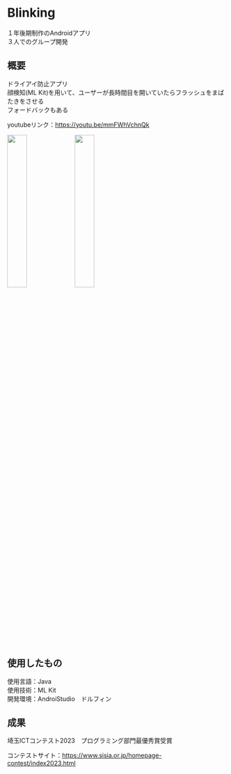  # Blinking
 １年後期制作のAndroidアプリ<br>
 ３人でのグループ開発

## 概要
ドライアイ防止アプリ<br>
顔検知(ML Kit)を用いて、ユーザーが長時間目を開いていたらフラッシュをまばたきをさせる<br>
フォードバックもある

youtubeリンク：https://youtu.be/mmFWhVchnQk

<img src="図2.png" width="30%">
<img src="図7.png" width="30%">


## 使用したもの
使用言語：Java<br>
使用技術：ML Kit<br>
開発環境：AndroiStudio　ドルフィン<br>

## 成果
埼玉ICTコンテスト2023　プログラミング部門最優秀賞受賞

コンテストサイト：https://www.sisia.or.jp/homepage-contest/index2023.html

